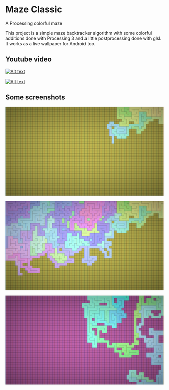 # Maze Classic
A Processing colorful maze

This project is a simple maze backtracker algorithm with some colorful additions done with Processing 3 and a little postprocessing done with glsl. It works as a live wallpaper for Android too.

## Youtube video


[![Alt text](https://img.youtube.com/vi/BMh89r7g054/0.jpg)](https://www.youtube.com/watch?v=BMh89r7g054)

[![Alt text](https://img.youtube.com/vi/jbER2HCEOzo/0.jpg)](https://www.youtube.com/watch?v=jbER2HCEOzo)

## Some screenshots


![screenshot](https://github.com/manoelcl/MazeClassic/raw/main/screenshots/screenshot1.jpg)

![screenshot](https://github.com/manoelcl/MazeClassic/blob/main/screenshots/screenshot2.jpg)

![screenshot](https://github.com/manoelcl/MazeClassic/blob/main/screenshots/screenshot3.jpg)
